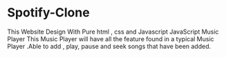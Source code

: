 # Spotify-Clone
This Website Design With Pure html , css and Javascript
JavaScript Music Player
This Music Player will have all the feature found in a typical Music Player .Able to add , play, pause and seek songs that have been added. 
